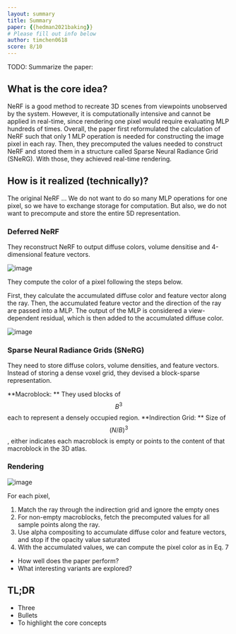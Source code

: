 ```yaml
---
layout: summary
title: Summary
paper: {{hedman2021baking}}
# Please fill out info below
author: timchen0618
score: 8/10
---
```


TODO: Summarize the paper:

## What is the core idea?
NeRF is a good method to recreate 3D scenes from viewpoints unobserved by the system. However, it is computationally intensive and cannot be applied in real-time, since rendering one pixel would require evaluating MLP hundreds of times. Overall, the paper first reformulated the calculation of NeRF such that only 1 MLP operation is needed for constructing the image pixel in each ray. Then, they precomputed the values needed to construct NeRF and stored them in a structure called Sparse Neural Radiance Grid (SNeRG). With those, they achieved real-time rendering.


## How is it realized (technically)?
The original NeRF ...
We do not want to do so many MLP operations for one pixel, so we have to exchange storage for computation. 
But also, we do not want to precompute and store the entire 5D representation. 

### Deferred NeRF 
They reconstruct NeRF to output diffuse colors, volume densitise and 4-dimensional feature vectors. 

![image](https://user-images.githubusercontent.com/35536646/137429589-9c3df867-2e8f-4901-99a9-518cbfdfd33c.png)

They compute the color of a pixel following the steps below.

First, they calculate the accumulated diffuse color and feature vector along the ray. Then, the accumulated feature vector and the direction of the ray are passed into a MLP. The output of the MLP is considered a view-dependent residual, which is then added to the accumulated diffuse color.

![image](https://user-images.githubusercontent.com/35536646/137429557-43f72f38-2208-44d8-8009-1231e0852d16.png)



### Sparse Neural Radiance Grids (SNeRG)
They need to store diffuse colors, volume densities, and feature vectors. 
Instead of storing a dense voxel grid, they devised a block-sparse representation. 

**Macroblock: ** They used blocks of $$B^3$$ each to represent a densely occupied region. 
**Indirection Grid: ** Size of $$(N/B)^3$$, either indicates each macroblock is empty or points to the content of that macroblock in the 3D atlas.

### Rendering

![image](https://user-images.githubusercontent.com/35536646/137429651-083d3c62-f604-4828-a553-a07153f1e536.png)

For each pixel,

1. Match the ray through the indirection grid and ignore the empty ones
2. For non-empty macroblocks, fetch the precomputed values for all sample points along the ray.
3. Use alpha compositing to accumulate diffuse color and feature vectors, and stop if the opacity value saturated
4. With the accumulated values, we can compute the pixel color as in Eq. 7




* How well does the paper perform?
* What interesting variants are explored?

## TL;DR
* Three
* Bullets
* To highlight the core concepts
